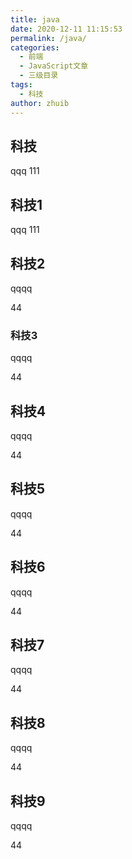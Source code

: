 ```yaml
---
title: java
date: 2020-12-11 11:15:53
permalink: /java/
categories: 
  - 前端
  - JavaScript文章
  - 三级目录
tags: 
  - 科技
author: zhuib
---
```



## 科技
qqq
111

## 科技1
qqq
111

## 科技2
qqqq

44

### 科技3
qqqq

44

## 科技4
qqqq

44


## 科技5
qqqq

44

## 科技6
qqqq

44

## 科技7
qqqq

44

## 科技8
qqqq

44

## 科技9
qqqq

44
